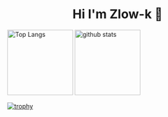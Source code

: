 <h1 align="center"> Hi I'm Zlow-k 👋 </h1>

<p align="left"> 
  <img alt="Top Langs" height="150px" src="https://github-readme-stats.vercel.app/api/top-langs/?username=zlow-k&layout=compact&count_private=true&show_icons=true&theme=aura" />
  <img alt="github stats" height="150px" src="https://github-readme-stats.vercel.app/api?username=zlow-k&count_private=true&show_icons=true&show_icons=true&theme=aura" />
</p>

[![trophy](https://github-profile-trophy.vercel.app/?username=zlow-k&theme=aura)](https://github.com/ryo-ma/github-profile-trophy)


<!--
**Zlow-k/zlow-k** is a ✨ _special_ ✨ repository because its `README.md` (this file) appears on your GitHub profile.

Here are some ideas to get you started:

- 🔭 I’m currently working on ...
- 🌱 I’m currently learning ...
- 👯 I’m looking to collaborate on ...
- 🤔 I’m looking for help with ...
- 💬 Ask me about ...
- 📫 How to reach me: ...
- 😄 Pronouns: ...
- ⚡ Fun fact: ...
-->
